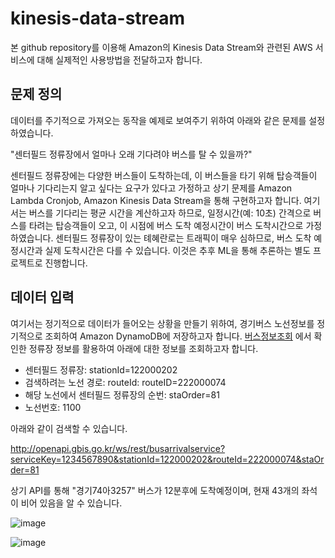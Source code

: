 # kinesis-data-stream

본 github repository를 이용해 Amazon의 Kinesis Data Stream와 관련된 AWS 서비스에 대해 실제적인 사용방법을 전달하고자 합니다.

## 문제 정의

데이터를 주기적으로 가져오는 동작을 예제로 보여주기 위하여 아래와 같은 문제를 설정하였습니다. 

"센터필드 정류장에서 얼마나 오래 기다려야 버스를 탈 수 있을까?"

센터필드 정류장에는 다양한 버스들이 도착하는데, 이 버스들을 타기 위해 탑승객들이 얼마나 기다리는지 알고 싶다는 요구가 있다고 가정하고 상기 문제를 Amazon Lambda Cronjob, Amazon Kinesis Data Stream을 통해 구현하고자 합니다. 여기서는 버스를 기다리는 평균 시간을 계산하고자 하므로, 일정시간(예: 10초) 간격으로 버스를 타려는 탑승객들이 오고, 이 시점에 버스 도착 예정시간이 버스 도착시간으로 가정하였습니다. 센터필드 정류장이 있는 톄혜란로는 트래픽이 매우 심하므로, 버스 도착 예정시간과 실제 도착시간은 다를 수 있습니다. 이것은 추후 ML을 통해 추론하는 별도 프로젝트로 진행합니다. 

## 데이터 입력 

여기서는 정기적으로 데이터가 들어오는 상황을 만들기 위하여, 경기버스 노선정보를 정기적으로 조회하여 Amazon DynamoDB에 저장하고자 합니다. [버스정보조회](https://github.com/kyopark2014/kinesis-data-stream/blob/main/bus-info.md) 에서 확인한 정류장 정보를 활용하여 아래에 대한 정보를 조회하고자 합니다.  

- 센터필드 정류장: stationId=122000202
- 검색하려는 노선 경로: routeId: routeID=222000074
- 해당 노선에서 센터필드 정류장의 순번: staOrder=81
- 노선번호: 1100

아래와 같이 검색할 수 있습니다. 

http://openapi.gbis.go.kr/ws/rest/busarrivalservice?serviceKey=1234567890&stationId=122000202&routeId=222000074&staOrder=81

상기 API를 통해 "경기74아3257" 버스가 12분후에 도착예정이며, 현재 43개의 좌석이 비어 있음을 알 수 있습니다. 

![image](https://user-images.githubusercontent.com/52392004/162734910-16d8b31f-3ffd-428d-85d4-ce63a818c040.png)




![image](https://user-images.githubusercontent.com/52392004/162723697-f807b59b-2577-4a0a-90be-6477f7d2953c.png)
